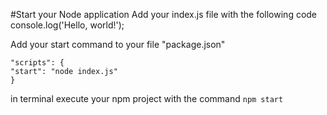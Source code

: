 #Start your Node application
Add your index.js file
with the following code
console.log('Hello, world!');

Add your start command to your file
"package.json"

```
"scripts": {
"start": "node index.js"
}
````
in terminal execute your npm project with the
command `npm start`
